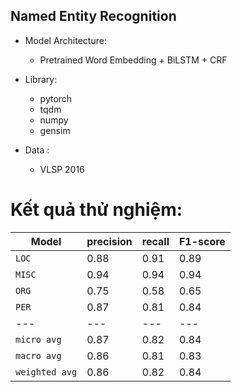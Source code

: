 ## Named Entity Recognition
- Model Architecture:
  + Pretrained Word Embedding + BiLSTM + CRF

- Library:
  + pytorch
  + tqdm
  + numpy
  + gensim
  
- Data : 
  + VLSP 2016
  
# Kết quả thử nghiệm:  
Model | precision	 | recall | F1-score
---|---|---|---
`LOC` | 0.88 | 0.91 | 0.89 
`MISC` | 0.94 | 0.94 | 0.94 
`ORG` | 0.75 | 0.58 | 0.65 
`PER` | 0.87 | 0.81 | 0.84
---|---|---|---
`micro avg` | 0.87 | 0.82 | 0.84
`macro avg` | 0.86 | 0.81 | 0.83
`weighted avg` | 0.86 | 0.82 | 0.84